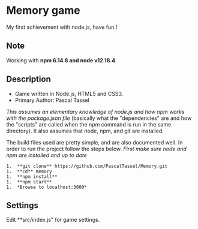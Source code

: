 # Memory game
My first achievement with node.js, have fun !

## Note
Working with **npm 6.14.8 and node v12.18.4**.

## Description ##

* Game written in Node.js, HTML5 and CSS3.
* Primary Author:
    Pascal Tassel
    
*This assumes an elementary knowledge of node.js and how npm works with the package.json file* (basically what the "dependencies" are and how the "scripts" are called when the npm command is run in the same directory). It also assumes that node, npm, and git are installed.

The build files used are pretty simple, and are also documented well. In order to run the project follow the steps below. *First make sure node and npm are installed and up to date*
    
    1.  **git clone** https://github.com/PascalTassel/Memory.git
    1.  **cd** memory
    1.  **npm install**
    1.  **npm start**
    1.  *Browse to localhost:3000*

## Settings
Edit **src/index.js" for game settings.
